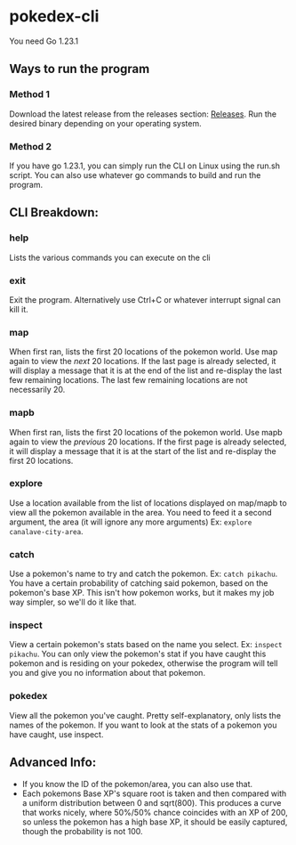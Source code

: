 # pokedex-cli

You need Go 1.23.1

## Ways to run the program
### Method 1
Download the latest release from the releases section: [Releases](https://github.com/navivan123/pokedex-cli/releases).
Run the desired binary depending on your operating system.

### Method 2
If you have go 1.23.1, you can simply run the CLI on Linux using the run.sh script.
You can also use whatever go commands to build and run the program.

## CLI Breakdown:

### help
Lists the various commands you can execute on the cli

### exit
Exit the program.  Alternatively use Ctrl+C or whatever interrupt signal can kill it.

### map
When first ran, lists the first 20 locations of the pokemon world. Use map again to view the *next* 20 locations. If the last page is already selected, it will display a message that it is at the end of the list and re-display the last few remaining locations.  The last few remaining locations are not necessarily 20.

### mapb
When first ran, lists the first 20 locations of the pokemon world. Use mapb again to view the *previous* 20 locations. If the first page is already selected, it will display a message that it is at the start of the list and re-display the first 20 locations.

### explore
Use a location available from the list of locations displayed on map/mapb to view all the pokemon available in the area. You need to feed it a second argument, the area (it will ignore any more arguments) Ex: `explore canalave-city-area`.

### catch
Use a pokemon's name to try and catch the pokemon. Ex: `catch pikachu`. You have a certain probability of catching said pokemon, based on the pokemon's base XP. This isn't how pokemon works, but it makes my job way simpler, so we'll do it like that.

### inspect
View a certain pokemon's stats based on the name you select. Ex: `inspect pikachu`. You can only view the pokemon's stat if you have caught this pokemon and is residing on your pokedex, otherwise the program will tell you and give you no information about that pokemon. 

### pokedex
View all the pokemon you've caught.  Pretty self-explanatory, only lists the names of the pokemon.  If you want to look at the stats of a pokemon you have caught, use inspect.

## Advanced Info:
- If you know the ID of the pokemon/area, you can also use that.
- Each pokemons Base XP's square root is taken and then compared with a uniform distribution between 0 and sqrt(800). This produces a curve that works nicely, where 50%/50% chance coincides with an XP of 200, so unless the pokemon has a high base XP, it should be easily captured, though the probability is not 100.

